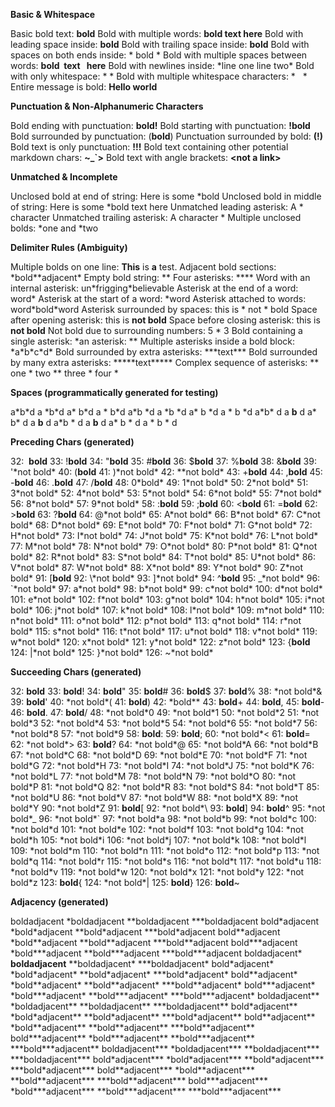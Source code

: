 **Basic & Whitespace**

Basic bold text: **bold**
Bold with multiple words: **bold text here**
Bold with leading space inside: **bold**
Bold with trailing space inside: **bold**
Bold with spaces on both ends inside: \* bold \*
Bold with multiple spaces between words: **bold  text   here**
Bold with newlines inside: \*line one
line two\*
Bold with only whitespace: \* \*
Bold with multiple whitespace characters: \*   \*
Entire message is bold: **Hello world**

**Punctuation & Non-Alphanumeric Characters**

Bold ending with punctuation: **bold!**
Bold starting with punctuation: **!bold**
Bold surrounded by punctuation: (**bold**)
Punctuation surrounded by bold: **(!)**
Bold text is only punctuation: **!!!**
Bold text containing other potential markdown chars: **~\_\`>**
Bold text with angle brackets: **\<not a link>**

**Unmatched & Incomplete**

Unclosed bold at end of string: Here is some \*bold
Unclosed bold in middle of string: Here is some \*bold text here
Unmatched leading asterisk: A \* character
Unmatched trailing asterisk: A character \*
Multiple unclosed bolds: \*one and \*two

**Delimiter Rules (Ambiguity)**

Multiple bolds on one line: **This** is **a** test.
Adjacent bold sections: \*bold\*\*adjacent\*
Empty bold string: \*\*
Four asterisks: \*\*\*\*
Word with an internal asterisk: un\*frigging\*believable
Asterisk at the end of a word: word\*
Asterisk at the start of a word: \*word
Asterisk attached to words: word\*bold\*word
Asterisk surrounded by spaces: this is \* not \* bold
Space after opening asterisk: this is **not bold**
Space before closing asterisk: this is **not bold**
Not bold due to surrounding numbers: 5 \* 3
Bold containing a single asterisk: \*an asterisk: \*\*
Multiple asterisks inside a bold block: \*a\*b\*c\*d\*
Bold surrounded by extra asterisks: \*\*\*text\*\*\*
Bold surrounded by many extra asterisks: \*\*\*\*\*text\*\*\*\*\*
Complex sequence of asterisks: \*\* one \* two \*\* three \* four \*

**Spaces (programmatically generated for testing)**

a\*b\*d
a \*b\*d
a\* b\*d
a \* b\*d
a\*b \*d
a \*b \*d
a\* b \*d
a \* b \*d
a\*b\* d
a **b** d
a\* b\* d
a **b** d
a\*b \* d
a **b** d
a\* b \* d
a \* b \* d

**Preceding Chars (generated)**

32:  **bold**
33: !**bold**
34: "**bold**
35: #**bold**
36: $**bold**
37: %**bold**
38: &**bold**
39: '\*not bold\*
40: (**bold**
41: )\*not bold\*
42: \*\*not bold\*
43: +**bold**
44: ,**bold**
45: -**bold**
46: .**bold**
47: /**bold**
48: 0\*bold\*
49: 1\*not bold\*
50: 2\*not bold\*
51: 3\*not bold\*
52: 4\*not bold\*
53: 5\*not bold\*
54: 6\*not bold\*
55: 7\*not bold\*
56: 8\*not bold\*
57: 9\*not bold\*
58: :**bold**
59: ;**bold**
60: <**bold**
61: =**bold**
62: >**bold**
63: ?**bold**
64: @\*not bold\*
65: A\*not bold\*
66: B\*not bold\*
67: C\*not bold\*
68: D\*not bold\*
69: E\*not bold\*
70: F\*not bold\*
71: G\*not bold\*
72: H\*not bold\*
73: I\*not bold\*
74: J\*not bold\*
75: K\*not bold\*
76: L\*not bold\*
77: M\*not bold\*
78: N\*not bold\*
79: O\*not bold\*
80: P\*not bold\*
81: Q\*not bold\*
82: R\*not bold\*
83: S\*not bold\*
84: T\*not bold\*
85: U\*not bold\*
86: V\*not bold\*
87: W\*not bold\*
88: X\*not bold\*
89: Y\*not bold\*
90: Z\*not bold\*
91: \[**bold**
92: \\\*not bold\*
93: ]\*not bold\*
94: ^**bold**
95: \_\*not bold\*
96: \`\*not bold\*
97: a\*not bold\*
98: b\*not bold\*
99: c\*not bold\*
100: d\*not bold\*
101: e\*not bold\*
102: f\*not bold\*
103: g\*not bold\*
104: h\*not bold\*
105: i\*not bold\*
106: j\*not bold\*
107: k\*not bold\*
108: l\*not bold\*
109: m\*not bold\*
110: n\*not bold\*
111: o\*not bold\*
112: p\*not bold\*
113: q\*not bold\*
114: r\*not bold\*
115: s\*not bold\*
116: t\*not bold\*
117: u\*not bold\*
118: v\*not bold\*
119: w\*not bold\*
120: x\*not bold\*
121: y\*not bold\*
122: z\*not bold\*
123: {**bold**
124: |\*not bold\*
125: }\*not bold\*
126: ~\*not bold\*

**Succeeding Chars (generated)**

32: **bold**
33: **bold**!
34: **bold**"
35: **bold**#
36: **bold**$
37: **bold**%
38: \*not bold\*&
39: **bold**'
40: \*not bold\*(
41: **bold**)
42: \*bold\*\*
43: **bold**+
44: **bold**,
45: **bold**\-
46: **bold**.
47: **bold**/
48: \*not bold\*0
49: \*not bold\*1
50: \*not bold\*2
51: \*not bold\*3
52: \*not bold\*4
53: \*not bold\*5
54: \*not bold\*6
55: \*not bold\*7
56: \*not bold\*8
57: \*not bold\*9
58: **bold**:
59: **bold**;
60: \*not bold\*<
61: **bold**\=
62: \*not bold\*>
63: **bold**?
64: \*not bold\*@
65: \*not bold\*A
66: \*not bold\*B
67: \*not bold\*C
68: \*not bold\*D
69: \*not bold\*E
70: \*not bold\*F
71: \*not bold\*G
72: \*not bold\*H
73: \*not bold\*I
74: \*not bold\*J
75: \*not bold\*K
76: \*not bold\*L
77: \*not bold\*M
78: \*not bold\*N
79: \*not bold\*O
80: \*not bold\*P
81: \*not bold\*Q
82: \*not bold\*R
83: \*not bold\*S
84: \*not bold\*T
85: \*not bold\*U
86: \*not bold\*V
87: \*not bold\*W
88: \*not bold\*X
89: \*not bold\*Y
90: \*not bold\*Z
91: **bold**\[
92: \*not bold\*\\
93: **bold**]
94: **bold**^
95: \*not bold\*\_
96: \*not bold\*\`
97: \*not bold\*a
98: \*not bold\*b
99: \*not bold\*c
100: \*not bold\*d
101: \*not bold\*e
102: \*not bold\*f
103: \*not bold\*g
104: \*not bold\*h
105: \*not bold\*i
106: \*not bold\*j
107: \*not bold\*k
108: \*not bold\*l
109: \*not bold\*m
110: \*not bold\*n
111: \*not bold\*o
112: \*not bold\*p
113: \*not bold\*q
114: \*not bold\*r
115: \*not bold\*s
116: \*not bold\*t
117: \*not bold\*u
118: \*not bold\*v
119: \*not bold\*w
120: \*not bold\*x
121: \*not bold\*y
122: \*not bold\*z
123: **bold**{
124: \*not bold\*|
125: **bold**}
126: **bold**~

**Adjacency (generated)**

boldadjacent
\*boldadjacent
\*\*boldadjacent
\*\*\*boldadjacent
bold\*adjacent
\*bold\*adjacent
\*\*bold\*adjacent
\*\*\*bold\*adjacent
bold\*\*adjacent
\*bold\*\*adjacent
\*\*bold\*\*adjacent
\*\*\*bold\*\*adjacent
bold\*\*\*adjacent
\*bold\*\*\*adjacent
\*\*bold\*\*\*adjacent
\*\*\*bold\*\*\*adjacent
boldadjacent\*
**boldadjacent**
\*\*boldadjacent\*
\*\*\*boldadjacent\*
bold\*adjacent\*
\*bold\*adjacent\*
\*\*bold\*adjacent\*
\*\*\*bold\*adjacent\*
bold\*\*adjacent\*
\*bold\*\*adjacent\*
\*\*bold\*\*adjacent\*
\*\*\*bold\*\*adjacent\*
bold\*\*\*adjacent\*
\*bold\*\*\*adjacent\*
\*\*bold\*\*\*adjacent\*
\*\*\*bold\*\*\*adjacent\*
boldadjacent\*\*
\*boldadjacent\*\*
\*\*boldadjacent\*\*
\*\*\*boldadjacent\*\*
bold\*adjacent\*\*
\*bold\*adjacent\*\*
\*\*bold\*adjacent\*\*
\*\*\*bold\*adjacent\*\*
bold\*\*adjacent\*\*
\*bold\*\*adjacent\*\*
\*\*bold\*\*adjacent\*\*
\*\*\*bold\*\*adjacent\*\*
bold\*\*\*adjacent\*\*
\*bold\*\*\*adjacent\*\*
\*\*bold\*\*\*adjacent\*\*
\*\*\*bold\*\*\*adjacent\*\*
boldadjacent\*\*\*
\*boldadjacent\*\*\*
\*\*boldadjacent\*\*\*
\*\*\*boldadjacent\*\*\*
bold\*adjacent\*\*\*
\*bold\*adjacent\*\*\*
\*\*bold\*adjacent\*\*\*
\*\*\*bold\*adjacent\*\*\*
bold\*\*adjacent\*\*\*
\*bold\*\*adjacent\*\*\*
\*\*bold\*\*adjacent\*\*\*
\*\*\*bold\*\*adjacent\*\*\*
bold\*\*\*adjacent\*\*\*
\*bold\*\*\*adjacent\*\*\*
\*\*bold\*\*\*adjacent\*\*\*
\*\*\*bold\*\*\*adjacent\*\*\*
